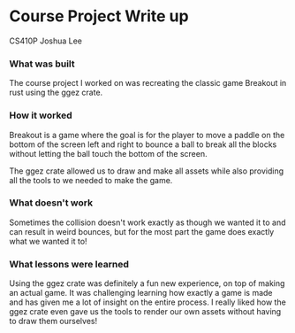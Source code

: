 # Course Project Write up
CS410P
Joshua Lee

### What was built
The course project I worked on was recreating the classic game Breakout
in rust using the ggez crate.

### How it worked
Breakout is a game where the goal is for the player to move a paddle
on the bottom of the screen left and right to bounce a ball to break all the blocks
without letting the ball touch the bottom of the screen.

The ggez crate allowed us to draw and make all assets while also providing all
the tools to we needed to make the game.

### What doesn't work
Sometimes the collision doesn't work exactly as though we wanted it to and can
result in weird bounces, but for the most part the game does exactly what we wanted
it to!

### What lessons were learned
Using the ggez crate was definitely a fun new experience, on top of making an
actual game. It was challenging learning how exactly a game is made and has given
me a lot of insight on the entire process. I really liked how the ggez crate
even gave us the tools to render our own assets without having to draw them
ourselves!
